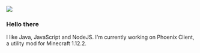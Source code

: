 ![](https://komarev.com/ghpvc/?username=your-github-username)
### Hello there

I like Java, JavaScript and NodeJS. I'm currently working on Phoenix Client, a utility mod for Minecraft 1.12.2.
